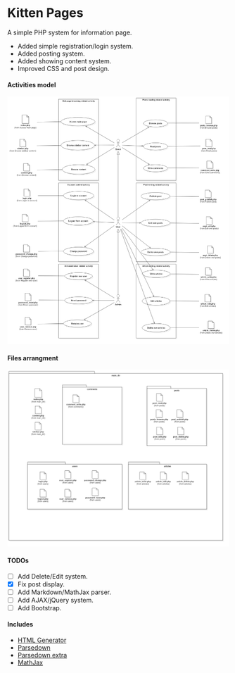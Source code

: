 # Kitten Pages

A simple PHP system for information page.

- Added simple registration/login system.
- Added posting system.
- Added showing content system.
- Improved CSS and post design.

#### Activities model

![made in StarUML](./diagrams/activities.png)

#### Files arrangment

![made in StarUML](./diagrams/files.png)

#### TODOs

- [ ] Add Delete/Edit system.
- [x] Fix post display.
- [ ] Add Markdown/MathJax parser.
- [ ] Add AJAX/jQuery system.
- [ ] Add Bootstrap.

#### Includes
- [HTML Generator](https://github.com/Ch3shireDev/html-generator)
- [Parsedown](http://parsedown.org/)
- [Parsedown extra](https://github.com/erusev/parsedown-extra)
- [MathJax](https://www.mathjax.org/)

